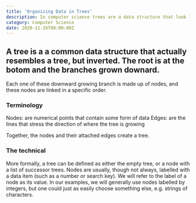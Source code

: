 ```yaml
---
title: 'Organizing Data in Trees'
description: In computer science trees are a data structure that look like an inverted tree with the root at the top and branches growing downard
category: Computer Science
date: 2020-11-26T00:00:00Z
---
```


## A tree is a a common data structure that actually resembles a tree, but inverted. The root is at the botom and the branches grown downard.

Each one of these downward growing branch is made up of nodes, and these nodes are linked in a specific order.

### Terminology

Nodes: are numerical points that contain some form of data
Edges: are the lines that stress the direction of where the tree is growing

Together, the nodes and their attached edges create a tree.

### The technical

<!-- left off transcription here  pg.32-->
More formally, a tree can be defined as either the empty tree, or a node with a list of successor trees. Nodes are usually, though not always, labelled with a data item (such as a number or search key). We will refer to the label of a node as its value. In our examples, we will generally use nodes labelled by integers, but one could just as easily choose something else, e.g. strings of characters.